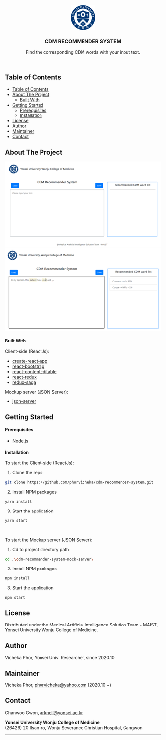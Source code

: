<!-- PROJECT LOGO -->
<br />
<p align="center">
  <a href="https://github.com/phorvicheka/cdm-recommender-system">
    <img src="./docs/statics/images/logo.png" alt="Logo" width="80" height="80">
  </a>

  <h3 align="center">CDM RECOMMENDER SYSTEM</h3>

  <p align="center">
    Find the corresponding CDM words with your input text.
  </p>
</p>
<br />



<!-- TABLE OF CONTENTS -->
## Table of Contents

- [Table of Contents](#table-of-contents)
- [About The Project](#about-the-project)
    - [Built With](#built-with)
- [Getting Started](#getting-started)
    - [Prerequisites](#prerequisites)
    - [Installation](#installation)
- [License](#license)
- [Author](#author)
- [Maintainer](#maintainer)
- [Contact](#contact)



<!-- ABOUT THE PROJECT -->
## About The Project

![CDM Recommender System - screenshot01](./docs/statics/images/screenshot01.png)
![CDM Recommender System - screenshot02](./docs/statics/images/screenshot02.png)



#### Built With

Client-side (ReactJs):
* [create-react-app](https://github.com/facebook/create-react-app)
* [react-bootstrap](https://github.com/react-bootstrap/react-bootstrap)
* [react-contenteditable](https://github.com/lovasoa/react-contenteditable)
* [react-redux](https://github.com/reduxjs/react-redux)
* [redux-saga](https://github.com/redux-saga/redux-saga)

Mockup server (JSON Server):
* [json-server](https://github.com/typicode/json-server)



<!-- GETTING STARTED -->
## Getting Started


#### Prerequisites

* [Node.js](https://nodejs.org/en/download/)


#### Installation

To start the Client-side (ReactJs):

1. Clone the repo
```sh
git clone https://github.com/phorvicheka/cdm-recommender-system.git
```
2. Install NPM packages
```sh
yarn install
```
3. Start the application
```sh
yarn start
```
<br />

To start the Mockup server (JSON Server):
1. Cd to project directory path
```sh
cd .\cdm-recommender-system-mock-server\
```
2. Install NPM packages
```sh
npm install
```
3. Start the application
```sh
npm start
```


<!-- LICENSE -->
## License

Distributed under the Medical Artificial Intelligence Solution Team - MAIST, Yonsei University Wonju College of Medicine.


## Author
Vicheka Phor, Yonsei Univ. Researcher, since 2020.10


## Maintainer
Vicheka Phor, phorvicheka@yahoo.com (2020.10 ~)


<!-- CONTACT -->
## Contact
Chanwoo Gwon, arknell@yonsei.ac.kr

<b>Yonsei University Wonju College of Medicine</b><br />
(26426) 20 Ilsan-ro, Wonju Severance Christian Hospital, Gangwon
<br /><hr /><br />
